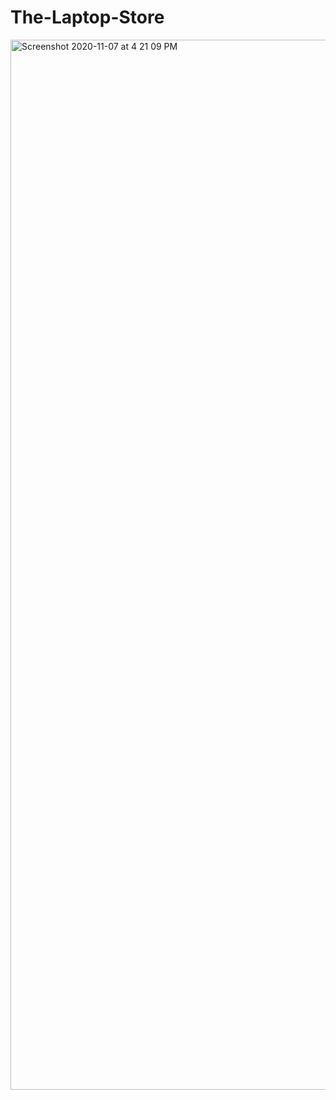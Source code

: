 # The-Laptop-Store

<img width="1680" alt="Screenshot 2020-11-07 at 4 21 09 PM" src="https://user-images.githubusercontent.com/43543486/98439117-8f787c80-2115-11eb-9cae-7ecd39514ccd.png">

